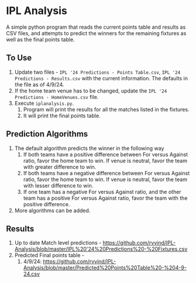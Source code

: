 # IPL Analysis
A simple python program that reads the current points table and results as CSV files, and attempts to predict the winners for the remaining fixtures as well as the final points table. 

## To Use
1. Update two files - `IPL '24 Predictions - Points Table.csv`, `IPL '24 Predictions - Results.csv` with the current information. The defaults in the file as of 4/9/24.
2. If the home team venue has to be changed, update the `IPL '24 Predictions - HomeVenues.csv` file.
3. Execute `iplanalysis.py`.
   1.  Program will print the results for all the matches listed in the fixtures.
   2.  It will print the final points table.
  
## Prediction Algorithms
1. The default algorithm predicts the winner in the following way
   1. If both teams have a positive difference between For versus Against ratio, favor the home team to win. If venue is neutral, favor the team with greater difference to win.
   2. If both teams have a negative difference between For versus Against ratio, favor the home team to win. If venue is neutral, favor the team with lesser difference to win.
   3. If one team has a negative For versus Against ratio, and the other team has a positive For versus Against ratio, favor the team with the positive difference.
2. More algorithms can be added.

## Results
1. Up to date Match level predictions - https://github.com/rvvind/IPL-Analysis/blob/master/IPL%20'24%20Predictions%20-%20Fixtures.csv
2. Predicted Final points table -
   1. 4/9/24: https://github.com/rvvind/IPL-Analysis/blob/master/Predicted%20Points%20Table%20-%204-9-24.csv
